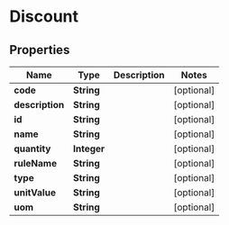 
# Discount

## Properties
Name | Type | Description | Notes
------------ | ------------- | ------------- | -------------
**code** | **String** |  |  [optional]
**description** | **String** |  |  [optional]
**id** | **String** |  |  [optional]
**name** | **String** |  |  [optional]
**quantity** | **Integer** |  |  [optional]
**ruleName** | **String** |  |  [optional]
**type** | **String** |  |  [optional]
**unitValue** | **String** |  |  [optional]
**uom** | **String** |  |  [optional]



